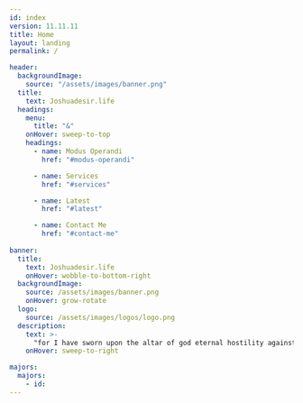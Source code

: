 ```yaml
---
id: index
version: 11.11.11
title: Home
layout: landing
permalink: /

header:
  backgroundImage:
    source: "/assets/images/banner.png"
  title:
    text: Joshuadesir.life
  headings:
    menu:
      title: "&"
    onHover: sweep-to-top
    headings:
      - name: Modus Operandi
        href: "#modus-operandi"

      - name: Services
        href: "#services"

      - name: Latest
        href: "#latest"

      - name: Contact Me
        href: "#contact-me"
 
banner:
  title:
    text: Joshuadesir.life
    onHover: wobble-to-bottom-right
  backgroundImage:
    source: /assets/images/banner.png
    onHover: grow-rotate
  logo:
    source: /assets/images/logos/logo.png
  description:
    text: >-
      "for I have sworn upon the altar of god eternal hostility against every form of tyranny over the mind of man."
    onHover: sweep-to-right

majors:
  majors:
    - id:
---
```

